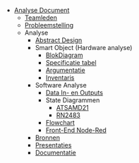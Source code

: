 * [Analyse Document](README.md)
    * [Teamleden](/deliverables/teamleden.md)
    * [Probleemstelling](/deliverables/probleemstelling.md)
    * Analyse
        * [Abstract Design](/deliverables/analyse/abstractDesign.md)
        * Smart Object (Hardware analyse)
            * [BlokDiagram](/deliverables/analyse/hardware/blokdiagram.md)
            * [Specificatie tabel](/deliverables/analyse/hardware/specificaties.md)
            * [Argumentatie](/deliverables/analyse/hardware/argumentatie.md)
            * [Inventaris](/deliverables/analyse/hardware/inventaris.md)
        * Software Analyse
            * [Data In- en Outputs](deliverables/analyse/software/dataIn_Out.md)
            * State Diagrammen
                * [ATSAMD21](deliverables/analyse/software/stateDiagrammen/ATSAMD21.md)
                * [RN2483](deliverables/analyse/software/stateDiagrammen/RN2483.md)
            * [Flowchart](deliverables/analyse/software/flowchart.md)
            * [Front-End Node-Red](deliverables/front-end.md)
        * [Bronnen](deliverables/bronnen.md)
        * [Presentaties](deliverables/presentaties.md)
        * [Documentatie](deliverables/documentatie.md)
            